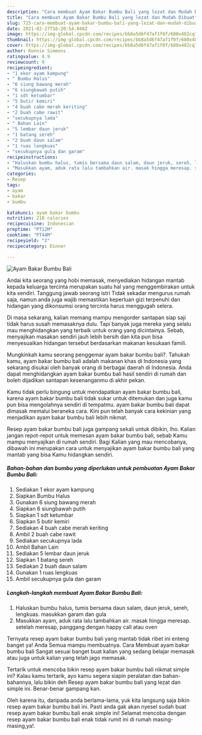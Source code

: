```yaml
---
description: "Cara membuat Ayam Bakar Bumbu Bali yang lezat dan Mudah Dibuat"
title: "Cara membuat Ayam Bakar Bumbu Bali yang lezat dan Mudah Dibuat"
slug: 725-cara-membuat-ayam-bakar-bumbu-bali-yang-lezat-dan-mudah-dibuat
date: 2021-02-27T16:20:54.048Z
image: https://img-global.cpcdn.com/recipes/bb8a5d6f47af1f0f/680x482cq70/ayam-bakar-bumbu-bali-foto-resep-utama.jpg
thumbnail: https://img-global.cpcdn.com/recipes/bb8a5d6f47af1f0f/680x482cq70/ayam-bakar-bumbu-bali-foto-resep-utama.jpg
cover: https://img-global.cpcdn.com/recipes/bb8a5d6f47af1f0f/680x482cq70/ayam-bakar-bumbu-bali-foto-resep-utama.jpg
author: Ronnie Simmons
ratingvalue: 4.9
reviewcount: 9
recipeingredient:
- "1 ekor ayam kampung"
- " Bumbu Halus"
- "6 siung bawang merah"
- "6 siungbawah putih"
- "1 sdt ketumbar"
- "5 butir kemiri"
- "4 buah cabe merah keriting"
- "2 buah cabe rawit"
- "secukupnya lada"
- " Bahan Lain"
- "5 lembar daun jeruk"
- "1 batang sereh"
- "2 buah daun salam"
- "1 ruas lengkuas"
- "secukupnya gula dan garam"
recipeinstructions:
- "Haluskan bumbu halus, tumis bersama daun salam, daun jeruk, sereh, lengkuas. masukkan garam dan gula"
- "Masukkan ayam, aduk rata lalu tambahkan air. masak hingga meresap. setelah meresap, panggang dengan happy call atau oven"
categories:
- Resep
tags:
- ayam
- bakar
- bumbu

katakunci: ayam bakar bumbu 
nutrition: 218 calories
recipecuisine: Indonesian
preptime: "PT12M"
cooktime: "PT44M"
recipeyield: "2"
recipecategory: Dinner

---
```



![Ayam Bakar Bumbu Bali](https://img-global.cpcdn.com/recipes/bb8a5d6f47af1f0f/680x482cq70/ayam-bakar-bumbu-bali-foto-resep-utama.jpg)

Andai kita seorang yang hobi memasak, menyediakan hidangan mantab kepada keluarga tercinta merupakan suatu hal yang menggembirakan untuk kita sendiri. Tanggung jawab seorang istri Tidak sekadar mengurus rumah saja, namun anda juga wajib memastikan keperluan gizi terpenuhi dan hidangan yang dikonsumsi orang tercinta harus menggugah selera.

Di masa  sekarang, kalian memang mampu mengorder santapan siap saji tidak harus susah memasaknya dulu. Tapi banyak juga mereka yang selalu mau menghidangkan yang terbaik untuk orang yang dicintainya. Sebab, menyajikan masakan sendiri jauh lebih bersih dan kita pun bisa menyesuaikan hidangan tersebut berdasarkan makanan kesukaan famili. 



Mungkinkah kamu seorang penggemar ayam bakar bumbu bali?. Tahukah kamu, ayam bakar bumbu bali adalah makanan khas di Indonesia yang sekarang disukai oleh banyak orang di berbagai daerah di Indonesia. Anda dapat menghidangkan ayam bakar bumbu bali hasil sendiri di rumah dan boleh dijadikan santapan kesenanganmu di akhir pekan.

Kamu tidak perlu bingung untuk mendapatkan ayam bakar bumbu bali, karena ayam bakar bumbu bali tidak sukar untuk ditemukan dan juga kamu pun bisa mengolahnya sendiri di tempatmu. ayam bakar bumbu bali dapat dimasak memalui beraneka cara. Kini pun telah banyak cara kekinian yang menjadikan ayam bakar bumbu bali lebih nikmat.

Resep ayam bakar bumbu bali juga gampang sekali untuk dibikin, lho. Kalian jangan repot-repot untuk memesan ayam bakar bumbu bali, sebab Kamu mampu menyajikan di rumah sendiri. Bagi Kalian yang mau mencobanya, dibawah ini merupakan cara untuk menyajikan ayam bakar bumbu bali yang mantab yang bisa Kamu hidangkan sendiri.

<!--inarticleads1-->

##### Bahan-bahan dan bumbu yang diperlukan untuk pembuatan Ayam Bakar Bumbu Bali:

1. Sediakan 1 ekor ayam kampung
1. Siapkan  Bumbu Halus
1. Gunakan 6 siung bawang merah
1. Siapkan 6 siungbawah putih
1. Siapkan 1 sdt ketumbar
1. Siapkan 5 butir kemiri
1. Sediakan 4 buah cabe merah keriting
1. Ambil 2 buah cabe rawit
1. Sediakan secukupnya lada
1. Ambil  Bahan Lain
1. Sediakan 5 lembar daun jeruk
1. Siapkan 1 batang sereh
1. Sediakan 2 buah daun salam
1. Gunakan 1 ruas lengkuas
1. Ambil secukupnya gula dan garam




<!--inarticleads2-->

##### Langkah-langkah membuat Ayam Bakar Bumbu Bali:

1. Haluskan bumbu halus, tumis bersama daun salam, daun jeruk, sereh, lengkuas. masukkan garam dan gula
1. Masukkan ayam, aduk rata lalu tambahkan air. masak hingga meresap. setelah meresap, panggang dengan happy call atau oven




Ternyata resep ayam bakar bumbu bali yang mantab tidak ribet ini enteng banget ya! Anda Semua mampu membuatnya. Cara Membuat ayam bakar bumbu bali Sangat sesuai banget buat kalian yang sedang belajar memasak atau juga untuk kalian yang telah jago memasak.

Tertarik untuk mencoba bikin resep ayam bakar bumbu bali nikmat simple ini? Kalau kamu tertarik, ayo kamu segera siapin peralatan dan bahan-bahannya, lalu bikin deh Resep ayam bakar bumbu bali yang lezat dan simple ini. Benar-benar gampang kan. 

Oleh karena itu, daripada anda berlama-lama, yuk kita langsung saja bikin resep ayam bakar bumbu bali ini. Pasti anda gak akan nyesel sudah buat resep ayam bakar bumbu bali enak simple ini! Selamat mencoba dengan resep ayam bakar bumbu bali enak tidak rumit ini di rumah masing-masing,ya!.


